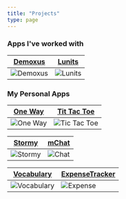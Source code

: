 ```yaml
---
title: "Projects"
type: page
---
```


### Apps I've worked with

| [Demoxus](/projects/demoxus/)                      | [Lunits](/projects/lunits/)                     |
| -------------------------------------------------- | ----------------------------------------------- |
| ![Demoxus](/images/projects/demoxus.png "Demoxus") | ![Lunits](/images/projects/lunits.png "Lunits") |

### My Personal Apps

| [One Way](/projects/oneway/)                      | [Tit Tac Toe](/projects/tictactoe/)                          |
| ------------------------------------------------- | ------------------------------------------------------------ |
| ![One Way](/images/projects/oneway.png "One Way") | ![Tic Tac Toe](/images/projects/tictactoe.png "Tic Tac Toe") |

| [Stormy](/projects/stormy/)                     | [mChat](/projects/chat/)                  |
| ----------------------------------------------- | ----------------------------------------- |
| ![Stormy](/images/projects/stormy.png "Stormy") | ![Chat](/images/projects/chat.png "Chat") |

| [Vocabulary](/projects/vocabulary/)                         | [ExpenseTracker](/projects/expensetracker/)                       |
| ----------------------------------------------------------- | ----------------------------------------------------------------- |
| ![Vocabulary](/images/projects/vocabulary.png "Vocabulary") | ![Expense](/images/projects/expensetracker.png "Expense Tracker") |
